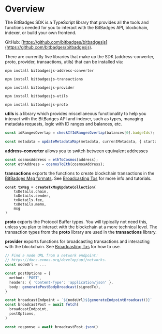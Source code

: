 # Overview

The BitBadges SDK is a TypeScript library that provides all the tools and functions needed for you to interact with the BitBadges API, blockchain, indexer, or build your own frontend.

GitHub: [https://github.com/bitbadges/bitbadgesjs](https://github.com/bitbadges/bitbadgesjs).

There are currently five libraries that make up the SDK (address-converter, proto, provider, transactions, utils) that can be installed via:

```
npm install bitbadgesjs-address-converter
```

```
npm install bitbadgesjs-transactions
```

```
npm install bitbadgesjs-provider
```

```
npm install bitbadgesjs-utils
```

```
npm install bitbadgesjs-proto
```



**utils** is a library which provides miscellaneous functionality to help you interact with the BitBadges API and indexer, such as types, managing metadata requests, logic with ID ranges and balances, etc.

```typescript
const idRangesOverlap = checkIfIdRangesOverlap(balances[0].badgeIds);
```

```typescript
const metadata = updateMetadataMap(metadata, currentMetadata, { start: badgeId, end: badgeId }, uri);
```



**address-converter** allows you to switch between equivalent addresses

```typescript
const cosmosAddress = ethToCosmos(address);
const ethAddress = cosmosToEth(cosmosAddress);
```



**transactions** exports the functions to create blockchain transactions in the [BitBadges Msg formats](../for-developers/need-to-know/msgs.md). See [Broadcasting Txs](broadcasting-and-signing-txs.md) for more info and tutorials.

<pre class="language-typescript"><code class="lang-typescript"><strong>const txMsg = createTxMsgUpdateCollection(
</strong>    txDetails.chain,
    txDetails.sender,
    txDetails.fee,
    txDetails.memo,
    msg
)
</code></pre>



**proto** exports the Protocol Buffer types. You will typically not need this, unless you plan to interact with the blockchain at a more technical level. The transaction types from the **proto** library are used in the **transactions** library.&#x20;



**provider** exports functions for broadcasting transactions and interacting with the blockchain. See [Broadcasting Txs](broadcasting-and-signing-txs.md) for how to use.

```typescript
// Find a node URL from a network endpoint:
// https://docs.evmos.org/develop/api/networks.
const nodeUrl = ...

const postOptions = {
  method: 'POST',
  headers: { 'Content-Type': 'application/json' },
  body: generatePostBodyBroadcast(signedTx),
}

const broadcastEndpoint = `${nodeUrl}${generateEndpointBroadcast()}`
const broadcastPost = await fetch(
  broadcastEndpoint,
  postOptions,
)

const response = await broadcastPost.json()
```
